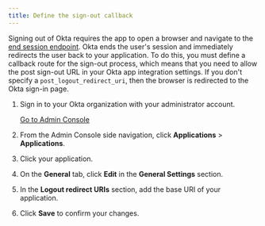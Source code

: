 ```yaml
---
title: Define the sign-out callback
---
```


Signing out of Okta requires the app to open a browser and navigate to the [end session endpoint](/docs/reference/api/oidc/#logout). Okta ends the user's session and immediately redirects the user back to your application. To do this, you must define a callback route for the sign-out process, which means that you need to allow the post sign-out URL in your Okta app integration settings. If you don't specify a `post_logout_redirect_uri`, then the browser is redirected to the Okta sign-in page.

1. Sign in to your Okta organization with your administrator account.

    <a href="https://developer.okta.com/login" target="_blank" class="Button--blue">Go to Admin Console</a>

1. From the Admin Console side navigation, click **Applications** > **Applications**.
1. Click your application.
1. On the **General** tab, click **Edit** in the **General Settings** section.
1. In the **Logout redirect URIs** section, add the base URI of your application.

    <StackSelector snippet="addbaseuri"/>
1. Click **Save** to confirm your changes.

<NextSectionLink/>

